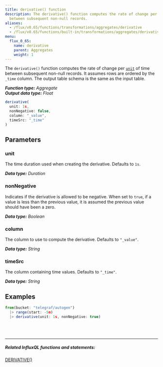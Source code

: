 ```yaml
---
title: derivative() function
description: The derivative() function computes the rate of change per unit of time
  between subsequent non-null records.
aliases:
  - /flux/v0.65/functions/transformations/aggregates/derivative
  - /flux/v0.65/functions/built-in/transformations/aggregates/derivative/
menu:
  flux_0_65:
    name: derivative
    parent: Aggregates
    weight: 1
---
```


The `derivative()` function computes the rate of change per [`unit`](#unit) of time between subsequent non-null records.
It assumes rows are ordered by the `_time` column.
The output table schema is the same as the input table.

_**Function type:** Aggregate_  
_**Output data type:** Float_

```js
derivative(
  unit: 1s,
  nonNegative: false,
  column: "_value",
  timeSrc: "_time"
)
```

## Parameters

### unit
The time duration used when creating the derivative.
Defaults to `1s`.

_**Data type:** Duration_

### nonNegative
Indicates if the derivative is allowed to be negative.
When set to `true`, if a value is less than the previous value, it is assumed the previous value should have been a zero.

_**Data type:** Boolean_

### column
The column to use to compute the derivative.
Defaults to `"_value"`.

_**Data type:** String_

### timeSrc
The column containing time values.
Defaults to `"_time"`.

_**Data type:** String_

## Examples
```js
from(bucket: "telegraf/autogen")
  |> range(start: -5m)
  |> derivative(unit: 1s, nonNegative: true)
```

<hr style="margin-top:4rem"/>

##### Related InfluxQL functions and statements:
[DERIVATIVE()](/influxdb/latest/query_language/functions/#derivative)
